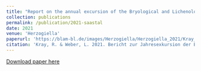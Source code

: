 ```yaml
---
title: "Report on the annual excursion of the Bryological and Lichenological Association of Central Europe (BLAM) in Saastal (Switzerland) from the 9. to 13. August 2020"
collection: publications
permalink: /publication/2021-saastal
date: 2021
venue: 'Herzogiella'
paperurl: 'https://blam-bl.de/images/Herzogiella/Herzogiella_2021/Kray_Weber_Herzogiella_8.pdf'
citation: 'Kray, R. & Weber, L. 2021. Bericht zur Jahresexkursion der BLAM im Saastal (Schweiz) vom 9. bis 13. August 2020.'
---
```


[Download paper here](https://blam-bl.de/images/Herzogiella/Herzogiella_2021/Kray_Weber_Herzogiella_8.pdf)
